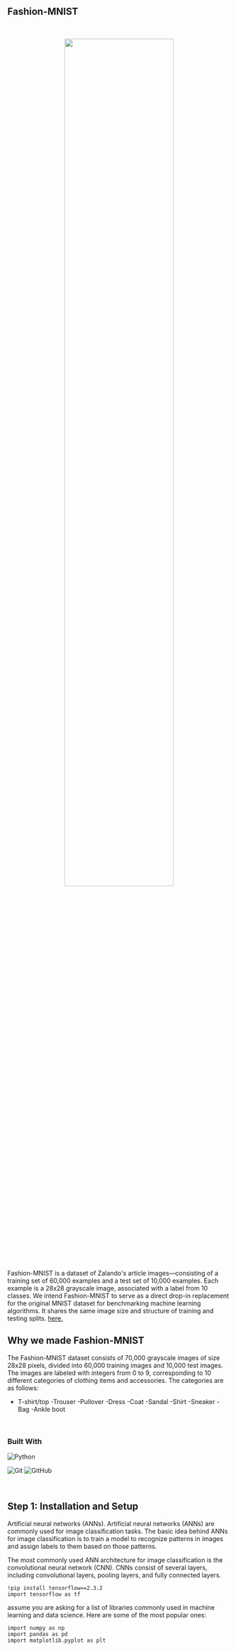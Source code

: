 

## Fashion-MNIST
<br>
<p align='center'>
<img src="https://raw.githubusercontent.com/zalandoresearch/fashion-mnist/master/doc/img/fashion-mnist-sprite.png" width='70%' >
</p>
<br>

Fashion-MNIST is a dataset of Zalando's article images—consisting of a training set of 60,000 examples and a test set of 10,000 examples. Each example is a 28x28 grayscale image, associated with a label from 10 classes. We intend Fashion-MNIST to serve as a direct drop-in replacement for the original MNIST dataset for benchmarking machine learning algorithms. It shares the same image size and structure of training and testing splits. [here.](https://github.com/jauharmuhammed/README-Template)

## Why we made Fashion-MNIST

The Fashion-MNIST dataset consists of 70,000 grayscale images of size 28x28 pixels, divided into 60,000 training images and 10,000 test images. The images are labeled with integers from 0 to 9, corresponding to 10 different categories of clothing items and accessories. The categories are as follows:


- T-shirt/top
-Trouser
-Pullover
-Dress
-Coat
-Sandal
-Shirt
-Sneaker
-Bag
-Ankle boot
<br>

### Built With

![Python](https://img.shields.io/badge/Python%20-%2314354C.svg?style=for-the-badge&logo=python&logoColor=white)


  

![Git](https://img.shields.io/badge/git-%23F05033.svg?style=for-the-badge&logo=git&logoColor=white)
![GitHub](https://img.shields.io/badge/github-%23121011.svg?style=for-the-badge&logo=github&logoColor=white)


<br>

## Step 1: Installation and Setup

Artificial neural networks (ANNs).
Artificial neural networks (ANNs) are commonly used for image classification tasks. The basic idea behind ANNs for image classification is to train a model to recognize patterns in images and assign labels to them based on those patterns.

The most commonly used ANN architecture for image classification is the convolutional neural network (CNN). CNNs consist of several layers, including convolutional layers, pooling layers, and fully connected layers.

```
!pip install tensorflow==2.3.2
import tensorflow as tf
```

 assume you are asking for a list of libraries commonly used in machine learning and data science. Here are some of the most popular ones:



```
import numpy as np
import pandas as pd
import matplotlib.pyplot as plt
```



</div>
